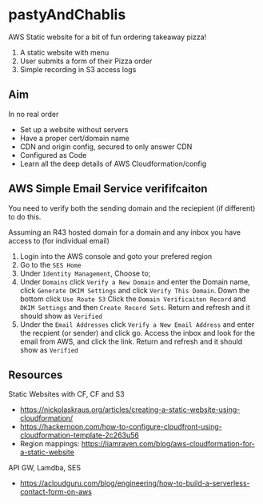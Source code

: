 # pastyAndChablis

AWS Static website for a bit of fun ordering takeaway pizza!

1. A static website with menu
1. User submits a form of their Pizza order
1. Simple recording in S3 access logs

## Aim

In no real order

* Set up a website without servers
* Have a proper cert/domain name
* CDN and origin config, secured to only answer CDN
* Configured as Code
* Learn all the deep details of AWS Cloudformation/config

## AWS Simple Email Service verififcaiton

You need to verify both the sending domain and the reciepient (if different) to do this.

Assuming an R43 hosted domain for a domain and any inbox you have access to (for individual email)

1. Login into the AWS console and goto your prefered region
1. Go to the `SES Home`
1. Under `Identity Management`, Choose to;
1. Under `Domains` click `Verify a New Domain` and enter the Domain name, click `Generate DKIM Settings` and click `Verify This Domain`.  Down the bottom click `Use Route 53` Click the `Domain Verificaiton Record` and `DKIM Settings` and then `Create Record Sets`.  Return and refresh and it should show as `Verified`
1. Under the `Email Addresses` click `Verify a New Email Address` and enter the recpient (or sender) and click go.  Access the inbox and look for the email from AWS, and click the link.  Return and refresh and it should show as `Verified`

## Resources

Static Websites with CF, CF and S3
* https://nickolaskraus.org/articles/creating-a-static-website-using-cloudformation/
* https://hackernoon.com/how-to-configure-cloudfront-using-cloudformation-template-2c263u56
* Region mappings: https://liamraven.com/blog/aws-cloudformation-for-a-static-website

API GW, Lamdba, SES
* https://acloudguru.com/blog/engineering/how-to-build-a-serverless-contact-form-on-aws

